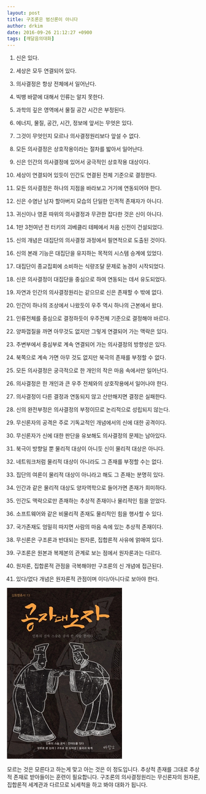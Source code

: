 ```yaml
---
layout: post
title: 구조론은 범신론이 아니다
author: drkim
date: 2016-09-26 21:12:27 +0900
tags: [깨달음의대화]
---
```

1) 신은 있다.        
2) 세상은 모두 연결되어 있다.         
3) 의사결정은 항상 전체에서 일어난다.         
4) 빅뱅 바깥에 대해서 인류는 알지 못한다.         
5) 과학의 깊은 영역에서 물질 공간 시간은 부정된다.         
6) 에너지, 물질, 공간, 시간, 정보에 앞서는 무엇은 있다.         
7) 그것이 무엇인지 모르나 의사결정원리보다 앞설 수 없다.         
8) 모든 의사결정은 상호작용이라는 절차를 밟아서 일어난다.         
9) 신은 인간의 의사결정에 있어서 궁극적인 상호작용 대상이다.         
10) 세상이 연결되어 있듯이 인간도 연결된 전체 기준으로 결정한다.         
11) 모든 의사결정은 하나의 지점을 바라보고 거기에 연동되어야 한다.         
12) 신은 수염난 남자 할아버지 모습의 단일한 인격적 존재자가 아니다.         
13) 귀신이나 영혼 따위의 의사결정과 무관한 잡다한 것은 신이 아니다.         
14) 1만 3천여년 전 터키의 괴베클리 테페에서 처음 신전이 건설되었다.         
15) 신의 개념은 대집단의 의사결정 과정에서 필연적으로 도출된 것이다.         
16) 신의 본래 기능은 대집단을 유지하는 목적의 시스템 승계에 있었다.         
17) 대집단이 종교집회에 소비하는 식량조달 문제로 농경이 시작되었다.         
18) 신은 의사결정이 대집단을 중심으로 하여 연동되는 데서 유도되었다.         
19) 자연과 인간의 의사결정원리는 같으므로 신은 존재할 수 밖에 없다.         
20) 인간이 하나의 조상에서 나왔듯이 우주 역시 하나의 근본에서 왔다.         
21) 인류전체를 중심으로 결정하듯이 우주전체 기준으로 결정해야 바르다.         
22) 양파껍질을 까면 아무것도 없지만 그렇게 연결되어 가는 맥락은 있다.         
23) 주변부에서 중심부로 계속 연결되어 가는 의사결정의 방향성은 있다.         
24) 북쪽으로 계속 가면 아무 것도 없지만 북극의 존재를 부정할 수 없다.         
25) 모든 의사결정은 궁극적으로 한 개인의 작은 마음 속에서만 일어난다.         
26) 의사결정은 한 개인과 큰 우주 전체와의 상호작용에서 일어나야 한다.         
27) 의사결정이 다른 결정과 연동되지 않고 산만해지면 결정은 실패한다.         
28) 신의 완전부정은 의사결정의 부정이므로 논리적으로 성립되지 않는다.         
29) 무신론자의 공격은 주로 기독교적인 개념에서의 신에 대한 공격이다.         
30) 무신론자가 신에 대한 판단을 유보해도 의사결정의 문제는 남아있다.         
31) 북극이 방향일 뿐 물리적 대상이 아니듯 신이 물리적 대상은 아니다.         
32) 네트워크처럼 물리적 대상이 아니라도 그 존재를 부정할 수는 없다.         
33) 집단의 여론이 물리적 대상이 아니라고 해도 그 존재는 분명히 있다.         
34) 인간과 같은 물리적 대상도 양자역학으로 들어가면 존재가 희미하다.         
35) 인간도 맥락으로만 존재하는 추상적 존재이나 물리적인 힘을 얻었다.         
36) 소프트웨어와 같은 비물리적 존재도 물리적인 힘을 행사할 수 있다.         
37) 국가존재도 엄밀히 따지면 사람의 마음 속에 있는 추상적 존재이다.

38) 무신론은 구조론과 반대되는 원자론, 집합론적 사유에 얽매여 있다.

39) 구조론은 원본과 복제본의 관계로 보는 점에서 원자론과는 다르다.

40) 원자론, 집합론적 관점을 극복해야만 구조론의 신 개념에 접근된다.

41) 있다/없다 개념은 원자론적 관점이며 이다/아니다로 보아야 한다.

  


  


![](/files/attach/images/198/999/756/555.jpg)

  


모르는 것은 모른다고 하는게 맞고 아는 것은 이 정도입니다. 추상적 존재를 그대로 추상적 존재로 받아들이는 훈련이 필요합니다. 구조론의 의사결정원리는 무신론자의 원자론, 집합론적 세계관과 다르므로 뇌세척을 하고 봐야 대화가 됩니다.